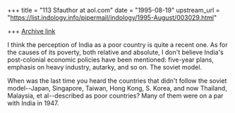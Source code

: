 +++
title = "113 Sfauthor at aol.com"
date = "1995-08-19"
upstream_url = "https://list.indology.info/pipermail/indology/1995-August/003029.html"

+++
[Archive link](https://list.indology.info/pipermail/indology/1995-August/003029.html)

I think the perception of India as a poor country is quite a recent one. As
for the causes of its poverty, both relative and absolute, I don't believe
India's post-colonial economic policies have been mentioned: five-year plans,
emphasis on heavy industry, autarky, and so on. The soviet model.

When was the last time you heard the countries that didn't follow the soviet
model--Japan, Singapore, Taiwan, Hong Kong, S. Korea, and now Thailand,
Malaysia, et al--described as poor countries? Many of them were on a par with
India in 1947.







